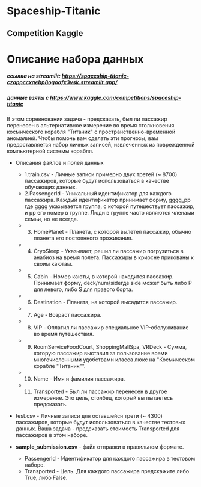 # Spaceship-Titanic
## Competition Kaggle
# Описание набора данных
##### ссылка на streamlit: https://spaceship-titanic-czappccxqebp8ogoafx3vsk.streamlit.app/
##### данные взяты с https://www.kaggle.com/competitions/spaceship-titanic
В этом соревновании задача - предсказать, был ли пассажир перенесен в альтернативное измерение во время столкновения космического корабля "Титаник" с пространственно-временной аномалией. Чтобы помочь вам сделать эти прогнозы, вам предоставляется набор личных записей, извлеченных из поврежденной компьютерной системы корабля.

- Описания файлов и полей данных
    - 1.train.csv - Личные записи примерно двух третей (~ 8700) пассажиров, которые будут использоваться в качестве обучающих данных.
    - 2.PassengerId - Уникальный идентификатор для каждого пассажира. Каждый идентификатор принимает форму, gggg_pp где gggg указывается группа, с которой путешествует пассажир, и pp его номер в группе. Люди в группе часто являются членами семьи, но не всегда.
    - 3. HomePlanet - Планета, с которой вылетел пассажир, обычно планета его постоянного проживания.
    - 4. CryoSleep - Указывает, решил ли пассажир погрузиться в анабиоз на время полета. Пассажиры в криосне прикованы к своим каютам.
    - 5. Cabin - Номер каюты, в которой находится пассажир. Принимает форму, deck/num/sideгде side может быть либо P для левого, либо S для правого борта.
    - 6. Destination - Планета, на которой высадится пассажир.
    - 7. Age - Возраст пассажира.
    - 8. VIP - Оплатил ли пассажир специальное VIP-обслуживание во время путешествия.
    - 9. RoomServiceFoodCourt, ShoppingMallSpa, VRDeck - Сумма, которую пассажир выставил за пользование всеми многочисленными удобствами класса люкс на "Космическом корабле "Титаник"".
    - 10. Name - Имя и фамилия пассажира.
    - 11. Transported - Был ли пассажир перенесен в другое измерение. Это цель, столбец, который вы пытаетесь предсказать.
    
- test.csv - Личные записи для оставшейся трети (~ 4300) пассажиров, которые будут использоваться в качестве тестовых данных. Ваша задача - предсказать стоимость Transported для пассажиров в этом наборе.
- <strong>sample_submission.csv</strong> - файл отправки в правильном формате.
    - PassengerId - Идентификатор для каждого пассажира в тестовом наборе.
    - Transported - Цель. Для каждого пассажира предскажите либо True, либо False.
